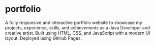 # portfolio
A fully responsive and interactive portfolio website to showcase my projects, experience, skills, and achievements as a Java Developer and creative artist. Built using HTML, CSS, and JavaScript with a modern UI layout. Deployed using GitHub Pages.
